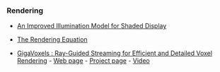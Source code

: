 ### Rendering
* [An Improved Illumination Model for Shaded Display](https://www.cs.drexel.edu/~david/Classes/CS586/Papers/p343-whitted.pdf)

* [The Rendering Equation](http://x86.cs.duke.edu/courses/cps124/fall09/notes/16_rendering/p143-kajiya.pdf)
* [GigaVoxels : Ray-Guided Streaming for Efficient and Detailed Voxel Rendering](http://maverick.inria.fr/Publications/2009/CNLE09/CNLE09.pdf) - [Web page](http://maverick.inria.fr/Publications/2009/CNLE09/) - [Project page](http://gigavoxels.imag.fr/) - [Video](https://www.youtube.com/watch?v=HScYuRhgEJw)
